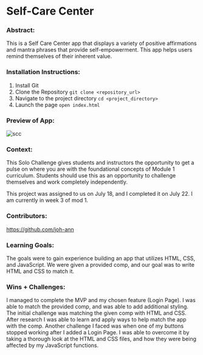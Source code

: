 # Self-Care Center 

### Abstract:
[//]: <> (Briefly describe what you built and its features. What problem is the app solving? How does this application solve that problem?)
This is a Self Care Center app that displays a variety of positive affirmations and mantra phrases that provide self-empowerment. This app helps users remind themselves of their inherent value.


### Installation Instructions:
[x]: <> (What steps does a person have to take to get your app cloned down and running?)
1. Install Git
2. Clone the Repository `git clone <repository_url>`
3. Navigate to the project directory `cd <project_directory>`
4. Launch the page `open index.html`

### Preview of App:
[x]: <> (Provide ONE gif or screenshot of your application - choose the "coolest" piece of functionality to show off.)
![scc](https://github.com/joh-ann/self-care-center/assets/126308696/a348bb61-a7bf-45b2-bef3-905d85140a30)


### Context:
[x]: <> (Give some context for the project here. How long did you have to work on it? How far into the Turing program are you?)
This Solo Challenge gives students and instructors the opportunity to get a pulse on where you are with the foundational concepts of Module 1 curriculum. Students should use this as an opportunity to challenge themselves and work completely independently.

This project was assigned to us on July 18, and I completed it on July 22. I am currently in week 3 of mod 1.


### Contributors:
[x]: <> (Who worked on this application? Link to their GitHubs.)
https://github.com/joh-ann

### Learning Goals:
[x]: <> (What were the learning goals of this project? What tech did you work with?)
The goals were to gain experience building an app that utilizes HTML, CSS, and JavaScript. We were given a provided comp, and our goal was to write HTML and CSS to match it.

### Wins + Challenges:
[x]: <> (What are 2-3 wins you have from this project? What were some challenges you faced - and how did you get over them?)
I managed to complete the MVP and my chosen feature (Login Page). I was able to match the provided comp, and was able to add additional styling. The initial challenge was matching the given comp with HTML and CSS. After research I was able to learn and apply ways to help match the app with the comp. Another challenge I faced was when one of my buttons stopped working after I added a Login Page. I was able to overcome it by taking a thorough look at the HTML and CSS files, and how they were being affected by my JavaScript functions.
